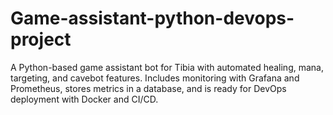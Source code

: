 # Game-assistant-python-devops-project
A Python-based game assistant bot for Tibia with automated healing, mana, targeting, and cavebot features. Includes monitoring with Grafana and Prometheus, stores metrics in a database, and is ready for DevOps deployment with Docker and CI/CD.
